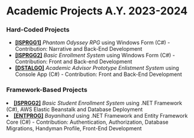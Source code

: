 # Academic Projects A.Y. 2023-2024
<h3>Hard-Coded Projects</h3>
<p> <ul>
  <li><a href ="https://github.com/bakuncwa/acad_proj-ay23-24/tree/main/FBTIS1B_Almirol-Ochotorena_FinalMP"><b>[ISPRGG1]</b></a> <i>Phantom Odyssey RPG</i> using Windows Form (C#) - Contribution: Narrative and Back-End Development</li>
  <li><a href ="https://github.com/bakuncwa/acad_proj-ay23-24/tree/main/ISPRGG2_FXTIS1B_MMP_ALMIROL_OCHOTORENA"><b>[ISPRGG2]</b></a> <i>Basic Enrollment System</i> using Windows Form (C#) - Contribution: Front and Back-end Development</li>
  <li><a href ="https://github.com/bakuncwa/acad_proj-ay23-24/tree/main/DSTALGO_FinalProject_Group-3"><b>[DSTALGO]</b></a> <i>Academic Advisor Prototype Enlistment System</i> using Console App (C#) - Contribution: Front and Back-End Development</li>
</p> </ul>
<h3>Framework-Based Projects</h3>
  <li><a href =""><b>[ISPRGG2]</b></a> <i>Basic Student Enrollment System</i> using .NET Framework (C#), AWS Elastic Beanstalk and Database Deployment</li>
  <li><a href =""><b>[ENTPROG]</b></a> <i>Bayanihand</i> using .NET Framework and Entity Framework Core (C#) - Contribution: Authentication, Authorization, Database Migrations, Handyman Profile, Front-End Development</li>
